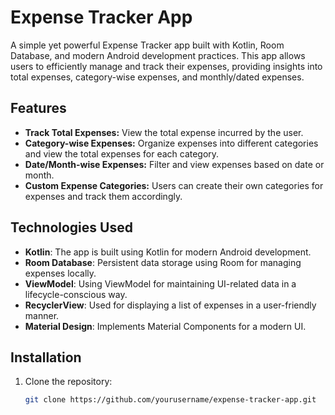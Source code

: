 # Expense Tracker App

A simple yet powerful Expense Tracker app built with Kotlin, Room Database, and modern Android development practices. This app allows users to efficiently manage and track their expenses, providing insights into total expenses, category-wise expenses, and monthly/dated expenses.

## Features

- **Track Total Expenses:** View the total expense incurred by the user.
- **Category-wise Expenses:** Organize expenses into different categories and view the total expenses for each category.
- **Date/Month-wise Expenses:** Filter and view expenses based on date or month.
- **Custom Expense Categories:** Users can create their own categories for expenses and track them accordingly.

## Technologies Used

- **Kotlin**: The app is built using Kotlin for modern Android development.
- **Room Database**: Persistent data storage using Room for managing expenses locally.
- **ViewModel**: Using ViewModel for maintaining UI-related data in a lifecycle-conscious way.
- **RecyclerView**: Used for displaying a list of expenses in a user-friendly manner.
- **Material Design**: Implements Material Components for a modern UI.

## Installation

1. Clone the repository:

   ```bash
   git clone https://github.com/yourusername/expense-tracker-app.git
